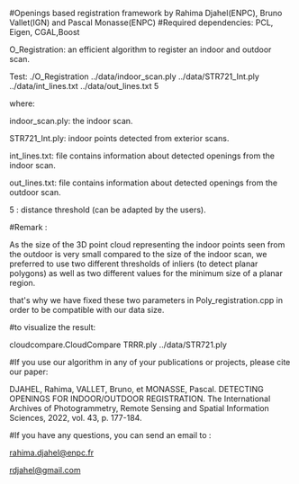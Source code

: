 #Openings based registration framework by Rahima Djahel(ENPC), Bruno Vallet(IGN) and Pascal Monasse(ENPC)
#Required dependencies: PCL, Eigen, CGAL,Boost

O_Registration: an efficient algorithm to register an indoor and outdoor scan.

Test:
./O_Registration ../data/indoor_scan.ply ../data/STR721_Int.ply ../data/int_lines.txt ../data/out_lines.txt 5

where:

indoor_scan.ply: the indoor scan.

STR721_Int.ply: indoor points detected from exterior scans.

int_lines.txt: file contains information about detected openings from the indoor scan.

out_lines.txt: file contains information about detected openings from the outdoor scan.

5 : distance threshold (can be adapted by the users).


#Remark :


As the size of the 3D point cloud representing the indoor points seen from the outdoor is very small compared to the size of the indoor scan, we preferred to use two different thresholds of inliers (to detect planar polygons) as well as two different values for the minimum size of a planar region.

that's why we have fixed these two parameters in Poly_registration.cpp in order to be compatible with our data size.

#to visualize the result:

cloudcompare.CloudCompare TRRR.ply ../data/STR721.ply

#If you use our algorithm in any of your publications or projects, please cite our paper:

DJAHEL, Rahima, VALLET, Bruno, et MONASSE, Pascal. DETECTING OPENINGS FOR INDOOR/OUTDOOR REGISTRATION. The International Archives of Photogrammetry, Remote Sensing and Spatial Information Sciences, 2022, vol. 43, p. 177-184.

#If you have any questions, you can send an email to :

rahima.djahel@enpc.fr

rdjahel@gmail.com
